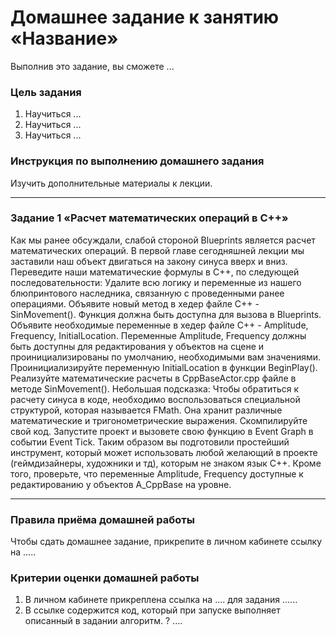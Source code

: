 # Домашнее задание к занятию «Название»

Выполнив это задание, вы сможете ... 

### Цель задания

1. Научиться ...
2. Научиться ...
3. Научиться ...

### Инструкция по выполнению домашнего задания

Изучить дополнительные материалы к лекции.

------

### Задание 1 «Расчет математических операций в С++»

Как мы ранее обсуждали, слабой стороной Blueprints является расчет математических операций. В первой главе сегодняшней лекции мы заставили наш объект двигаться на закону синуса вверх и вниз. Переведите наши математические формулы в С++, по следующей последовательности:
Удалите всю логику и переменные из нашего блюпринтового наследника, связанную с проведенными ранее операциями.
Объявите новый метод в хедер файле С++ - SinMovement().
Функция должна быть доступна для вызова в Blueprints.
Объявите необходимые переменные в хедер файле С++ - Amplitude, Frequency, InitialLocation.
Переменные Amplitude, Frequency должны быть доступны для редактирования у объектов на сцене и проинициализированы по умолчанию, необходимыми вам значениями.
Проинициализируйте переменную InitialLocation в функции BeginPlay().
Реализуйте математические расчеты в CppBaseActor.срр файле в методе SinMovement().
Небольшая подсказка: Чтобы обратиться к расчету синуса в коде, необходимо воспользоваться специальной структурой, которая называется FMath. Она хранит различные математические и тригонометрические выражения.
Скомпилируйте свой код. Запустите проект и вызовете свою функцию в Event Graph в событии Event Tick. 
Таким образом вы подготовили простейший инструмент, который может использовать любой желающий в проекте (геймдизайнеры, художники и тд), которым не знаком язык С++. Кроме того, проверьте, что переменные Amplitude, Frequency доступные к редактированию у объектов A_CppBase на уровне.

------

### Правила приёма домашней работы

Чтобы сдать домашнее задание, прикрепите в личном кабинете ссылку на .....

### Критерии оценки домашней работы

1. В личном кабинете прикреплена ссылка на .... для задания ......
2. В ссылке содержится код, который при запуске выполняет описанный в задании алгоритм. ? ....

